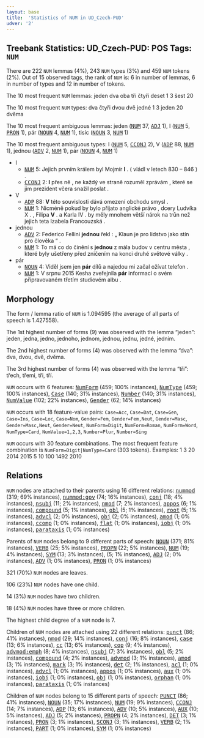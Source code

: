 ```yaml
---
layout: base
title:  'Statistics of NUM in UD_Czech-PUD'
udver: '2'
---
```


## Treebank Statistics: UD_Czech-PUD: POS Tags: `NUM`

There are 222 `NUM` lemmas (4%), 243 `NUM` types (3%) and 459 `NUM` tokens (2%).
Out of 15 observed tags, the rank of `NUM` is: 6 in number of lemmas, 6 in number of types and 12 in number of tokens.

The 10 most frequent `NUM` lemmas: jeden dva oba tři čtyři deset 1 3 šest 20

The 10 most frequent `NUM` types:  dva čtyři dvou dvě jedné 1 3 jeden 20 dvěma

The 10 most frequent ambiguous lemmas: jeden (<tt><a href="cs_pud-pos-NUM.html">NUM</a></tt> 37, <tt><a href="cs_pud-pos-ADJ.html">ADJ</a></tt> 1), I (<tt><a href="cs_pud-pos-NUM.html">NUM</a></tt> 5, <tt><a href="cs_pud-pos-PRON.html">PRON</a></tt> 1), pár (<tt><a href="cs_pud-pos-NOUN.html">NOUN</a></tt> 4, <tt><a href="cs_pud-pos-NUM.html">NUM</a></tt> 1), tisíc (<tt><a href="cs_pud-pos-NOUN.html">NOUN</a></tt> 3, <tt><a href="cs_pud-pos-NUM.html">NUM</a></tt> 1)

The 10 most frequent ambiguous types:  I (<tt><a href="cs_pud-pos-NUM.html">NUM</a></tt> 5, <tt><a href="cs_pud-pos-CCONJ.html">CCONJ</a></tt> 2), V (<tt><a href="cs_pud-pos-ADP.html">ADP</a></tt> 88, <tt><a href="cs_pud-pos-NUM.html">NUM</a></tt> 1), jednou (<tt><a href="cs_pud-pos-ADV.html">ADV</a></tt> 2, <tt><a href="cs_pud-pos-NUM.html">NUM</a></tt> 1), pár (<tt><a href="cs_pud-pos-NOUN.html">NOUN</a></tt> 4, <tt><a href="cs_pud-pos-NUM.html">NUM</a></tt> 1)


* I
  * <tt><a href="cs_pud-pos-NUM.html">NUM</a></tt> 5: Jejich prvním králem byl Mojmír <b>I</b> . ( vládl v letech 830 – 846 ) .
  * <tt><a href="cs_pud-pos-CCONJ.html">CCONJ</a></tt> 2: <b>I</b> přes ně , ne každý ve straně rozuměl zprávám , které se jim prezident včera snažil poslat .
* V
  * <tt><a href="cs_pud-pos-ADP.html">ADP</a></tt> 88: <b>V</b> této souvislosti dává omezení obchodu smysl .
  * <tt><a href="cs_pud-pos-NUM.html">NUM</a></tt> 1: Nicméně pokud by bylo přijato anglické právo , dcery Ludvíka X . , Filipa <b>V</b> . a Karla IV . by měly mnohem větší nárok na trůn než jejich teta Izabela Francouzská .
* jednou
  * <tt><a href="cs_pud-pos-ADV.html">ADV</a></tt> 2: Federico Fellini <b>jednou</b> řekl : „ Klaun je pro lidstvo jako stín pro člověka “ .
  * <tt><a href="cs_pud-pos-NUM.html">NUM</a></tt> 1: To má co do činění s <b>jednou</b> z mála budov v centru města , které byly ušetřeny před zničením na konci druhé světové války .
* pár
  * <tt><a href="cs_pud-pos-NOUN.html">NOUN</a></tt> 4: Viděl jsem jen <b>pár</b> dílů a najedou mi začal ožívat telefon .
  * <tt><a href="cs_pud-pos-NUM.html">NUM</a></tt> 1: V srpnu 2015 Kesha zveřejnila <b>pár</b> informací o svém připravovaném třetím studiovém albu .

## Morphology

The form / lemma ratio of `NUM` is 1.094595 (the average of all parts of speech is 1.427558).

The 1st highest number of forms (9) was observed with the lemma “jeden”: jeden, jedna, jedno, jednoho, jednom, jednou, jednu, jedné, jedním.

The 2nd highest number of forms (4) was observed with the lemma “dva”: dva, dvou, dvě, dvěma.

The 3rd highest number of forms (4) was observed with the lemma “tři”: třech, třemi, tři, tří.

`NUM` occurs with 6 features: <tt><a href="cs_pud-feat-NumForm.html">NumForm</a></tt> (459; 100% instances), <tt><a href="cs_pud-feat-NumType.html">NumType</a></tt> (459; 100% instances), <tt><a href="cs_pud-feat-Case.html">Case</a></tt> (140; 31% instances), <tt><a href="cs_pud-feat-Number.html">Number</a></tt> (140; 31% instances), <tt><a href="cs_pud-feat-NumValue.html">NumValue</a></tt> (102; 22% instances), <tt><a href="cs_pud-feat-Gender.html">Gender</a></tt> (62; 14% instances)

`NUM` occurs with 18 feature-value pairs: `Case=Acc`, `Case=Dat`, `Case=Gen`, `Case=Ins`, `Case=Loc`, `Case=Nom`, `Gender=Fem`, `Gender=Fem,Neut`, `Gender=Masc`, `Gender=Masc,Neut`, `Gender=Neut`, `NumForm=Digit`, `NumForm=Roman`, `NumForm=Word`, `NumType=Card`, `NumValue=1,2,3`, `Number=Plur`, `Number=Sing`

`NUM` occurs with 30 feature combinations.
The most frequent feature combination is `NumForm=Digit|NumType=Card` (303 tokens).
Examples: 1 3 20 2014 2015 5 10 100 1492 2010


## Relations

`NUM` nodes are attached to their parents using 16 different relations: <tt><a href="cs_pud-dep-nummod.html">nummod</a></tt> (319; 69% instances), <tt><a href="cs_pud-dep-nummod-gov.html">nummod:gov</a></tt> (74; 16% instances), <tt><a href="cs_pud-dep-conj.html">conj</a></tt> (18; 4% instances), <tt><a href="cs_pud-dep-nsubj.html">nsubj</a></tt> (11; 2% instances), <tt><a href="cs_pud-dep-nmod.html">nmod</a></tt> (7; 2% instances), <tt><a href="cs_pud-dep-appos.html">appos</a></tt> (6; 1% instances), <tt><a href="cs_pud-dep-compound.html">compound</a></tt> (5; 1% instances), <tt><a href="cs_pud-dep-obl.html">obl</a></tt> (5; 1% instances), <tt><a href="cs_pud-dep-root.html">root</a></tt> (5; 1% instances), <tt><a href="cs_pud-dep-advcl.html">advcl</a></tt> (2; 0% instances), <tt><a href="cs_pud-dep-obj.html">obj</a></tt> (2; 0% instances), <tt><a href="cs_pud-dep-amod.html">amod</a></tt> (1; 0% instances), <tt><a href="cs_pud-dep-ccomp.html">ccomp</a></tt> (1; 0% instances), <tt><a href="cs_pud-dep-flat.html">flat</a></tt> (1; 0% instances), <tt><a href="cs_pud-dep-iobj.html">iobj</a></tt> (1; 0% instances), <tt><a href="cs_pud-dep-parataxis.html">parataxis</a></tt> (1; 0% instances)

Parents of `NUM` nodes belong to 9 different parts of speech: <tt><a href="cs_pud-pos-NOUN.html">NOUN</a></tt> (371; 81% instances), <tt><a href="cs_pud-pos-VERB.html">VERB</a></tt> (25; 5% instances), <tt><a href="cs_pud-pos-PROPN.html">PROPN</a></tt> (22; 5% instances), <tt><a href="cs_pud-pos-NUM.html">NUM</a></tt> (19; 4% instances), <tt><a href="cs_pud-pos-SYM.html">SYM</a></tt> (13; 3% instances),  (5; 1% instances), <tt><a href="cs_pud-pos-ADJ.html">ADJ</a></tt> (2; 0% instances), <tt><a href="cs_pud-pos-ADV.html">ADV</a></tt> (1; 0% instances), <tt><a href="cs_pud-pos-PRON.html">PRON</a></tt> (1; 0% instances)

321 (70%) `NUM` nodes are leaves.

106 (23%) `NUM` nodes have one child.

14 (3%) `NUM` nodes have two children.

18 (4%) `NUM` nodes have three or more children.

The highest child degree of a `NUM` node is 7.

Children of `NUM` nodes are attached using 22 different relations: <tt><a href="cs_pud-dep-punct.html">punct</a></tt> (86; 41% instances), <tt><a href="cs_pud-dep-nmod.html">nmod</a></tt> (29; 14% instances), <tt><a href="cs_pud-dep-conj.html">conj</a></tt> (16; 8% instances), <tt><a href="cs_pud-dep-case.html">case</a></tt> (13; 6% instances), <tt><a href="cs_pud-dep-cc.html">cc</a></tt> (13; 6% instances), <tt><a href="cs_pud-dep-cop.html">cop</a></tt> (9; 4% instances), <tt><a href="cs_pud-dep-advmod-emph.html">advmod:emph</a></tt> (8; 4% instances), <tt><a href="cs_pud-dep-nsubj.html">nsubj</a></tt> (7; 3% instances), <tt><a href="cs_pud-dep-obl.html">obl</a></tt> (5; 2% instances), <tt><a href="cs_pud-dep-compound.html">compound</a></tt> (4; 2% instances), <tt><a href="cs_pud-dep-advmod.html">advmod</a></tt> (3; 1% instances), <tt><a href="cs_pud-dep-amod.html">amod</a></tt> (3; 1% instances), <tt><a href="cs_pud-dep-mark.html">mark</a></tt> (3; 1% instances), <tt><a href="cs_pud-dep-det.html">det</a></tt> (2; 1% instances), <tt><a href="cs_pud-dep-acl.html">acl</a></tt> (1; 0% instances), <tt><a href="cs_pud-dep-advcl.html">advcl</a></tt> (1; 0% instances), <tt><a href="cs_pud-dep-appos.html">appos</a></tt> (1; 0% instances), <tt><a href="cs_pud-dep-aux.html">aux</a></tt> (1; 0% instances), <tt><a href="cs_pud-dep-iobj.html">iobj</a></tt> (1; 0% instances), <tt><a href="cs_pud-dep-obj.html">obj</a></tt> (1; 0% instances), <tt><a href="cs_pud-dep-orphan.html">orphan</a></tt> (1; 0% instances), <tt><a href="cs_pud-dep-parataxis.html">parataxis</a></tt> (1; 0% instances)

Children of `NUM` nodes belong to 15 different parts of speech: <tt><a href="cs_pud-pos-PUNCT.html">PUNCT</a></tt> (86; 41% instances), <tt><a href="cs_pud-pos-NOUN.html">NOUN</a></tt> (35; 17% instances), <tt><a href="cs_pud-pos-NUM.html">NUM</a></tt> (19; 9% instances), <tt><a href="cs_pud-pos-CCONJ.html">CCONJ</a></tt> (14; 7% instances), <tt><a href="cs_pud-pos-ADP.html">ADP</a></tt> (13; 6% instances), <tt><a href="cs_pud-pos-ADV.html">ADV</a></tt> (10; 5% instances), <tt><a href="cs_pud-pos-AUX.html">AUX</a></tt> (10; 5% instances), <tt><a href="cs_pud-pos-ADJ.html">ADJ</a></tt> (5; 2% instances), <tt><a href="cs_pud-pos-PROPN.html">PROPN</a></tt> (4; 2% instances), <tt><a href="cs_pud-pos-DET.html">DET</a></tt> (3; 1% instances), <tt><a href="cs_pud-pos-PRON.html">PRON</a></tt> (3; 1% instances), <tt><a href="cs_pud-pos-SCONJ.html">SCONJ</a></tt> (3; 1% instances), <tt><a href="cs_pud-pos-VERB.html">VERB</a></tt> (2; 1% instances), <tt><a href="cs_pud-pos-PART.html">PART</a></tt> (1; 0% instances), <tt><a href="cs_pud-pos-SYM.html">SYM</a></tt> (1; 0% instances)

